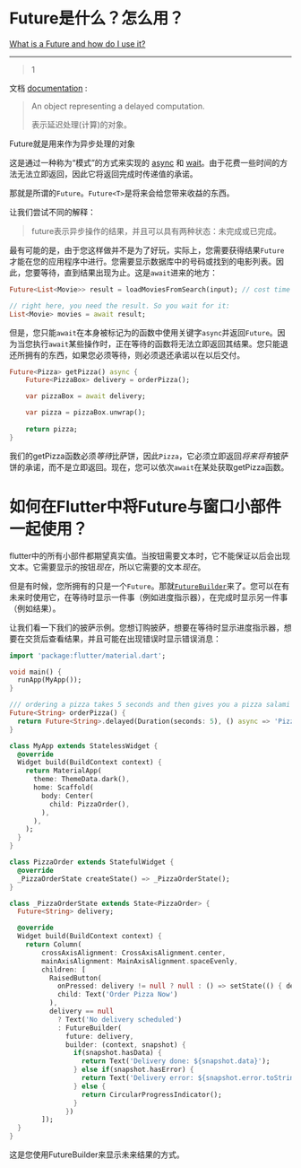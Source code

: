 # Future是什么？怎么用？
[What is a Future and how do I use it?](https://stackoverflow.com/questions/63017280/what-is-a-future-and-how-do-i-use-it)

___



> 1

文档 [documentation](https://api.flutter.dev/flutter/dart-async/Future-class.html) :

> An object representing a delayed computation.
>
> 表示延迟处理(计算)的对象。

Future就是用来作为异步处理的对象

这是通过一种称为“模式”的方式来实现的 [async](https://stackoverflow.com/questions/tagged/async) 和 [wait](https://stackoverflow.com/questions/tagged/await)。由于花费一些时间的方法无法立即返回，因此它将返回完成时传递值的承诺。

那就是所谓的`Future`。`Future<T>`是将来会给您带来收益的东西。

让我们尝试不同的解释：

> future表示异步操作的结果，并且可以具有两种状态：未完成或已完成。

最有可能的是，由于您这样做并不是为了好玩，实际上，您需要获得结果`Future`才能在您的应用程序中进行。您需要显示数据库中的号码或找到的电影列表。因此，您要等待，直到结果出现为止。这是`await`进来的地方：

```dart
Future<List<Movie>> result = loadMoviesFromSearch(input); // cost time

// right here, you need the result. So you wait for it:
List<Movie> movies = await result;
```

但是，您只能`await`在本身被标记为的函数中使用关键字`async`并返回`Future`。因为当您执行`await`某些操作时，正在等待的函数将无法立即返回其结果。您只能退还所拥有的东西，如果您必须等待，则必须退还承诺以在以后交付。

```dart
Future<Pizza> getPizza() async {
    Future<PizzaBox> delivery = orderPizza();        

    var pizzaBox = await delivery;

    var pizza = pizzaBox.unwrap();
    
    return pizza;   
}
```

我们的getPizza函数必须*等待*比萨饼，因此`Pizza`，它必须立即返回*将来将有*披萨饼的承诺，而不是立即返回。现在，您可以依次`await`在某处获取getPizza函数。

# 如何在Flutter中将Future与窗口小部件一起使用？

flutter中的所有小部件都期望真实值。当按钮需要文本时，它不能保证以后会出现文本。它需要显示的按钮*现在*，所以它需要的文本*现在*。

但是有时候，您所拥有的只是一个`Future`。那就[`FutureBuilder`](https://api.flutter.dev/flutter/widgets/FutureBuilder-class.html)来了。您可以在有未来时使用它，在等待时显示一件事（例如进度指示器），在完成时显示另一件事（例如结果）。

让我们看一下我们的披萨示例。您想订购披萨，想要在等待时显示进度指示器，想要在交货后查看结果，并且可能在出现错误时显示错误消息：

```dart
import 'package:flutter/material.dart';

void main() {
  runApp(MyApp());
}

/// ordering a pizza takes 5 seconds and then gives you a pizza salami with extra cheese
Future<String> orderPizza() {
  return Future<String>.delayed(Duration(seconds: 5), () async => 'Pizza Salami, Extra Cheese');
}

class MyApp extends StatelessWidget {
  @override
  Widget build(BuildContext context) {
    return MaterialApp(
      theme: ThemeData.dark(),
      home: Scaffold(
        body: Center(
          child: PizzaOrder(),
        ),
      ),
    );
  }
}

class PizzaOrder extends StatefulWidget {
  @override
  _PizzaOrderState createState() => _PizzaOrderState();
}

class _PizzaOrderState extends State<PizzaOrder> {
  Future<String> delivery;

  @override
  Widget build(BuildContext context) {
    return Column(
        crossAxisAlignment: CrossAxisAlignment.center,
        mainAxisAlignment: MainAxisAlignment.spaceEvenly,
        children: [
          RaisedButton(
            onPressed: delivery != null ? null : () => setState(() { delivery = orderPizza(); }),
            child: Text('Order Pizza Now')
          ),
          delivery == null
            ? Text('No delivery scheduled')
            : FutureBuilder(
              future: delivery,
              builder: (context, snapshot) {
                if(snapshot.hasData) {
                  return Text('Delivery done: ${snapshot.data}');
                } else if(snapshot.hasError) {
                  return Text('Delivery error: ${snapshot.error.toString()}');
                } else {
                  return CircularProgressIndicator();
                }
              })
        ]);
  }
}
```

这是您使用FutureBuilder来显示未来结果的方式。



